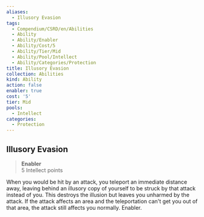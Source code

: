 ```yaml
---
aliases:
  - Illusory Evasion
tags:
  - Compendium/CSRD/en/Abilities
  - Ability
  - Ability/Enabler
  - Ability/Cost/5
  - Ability/Tier/Mid
  - Ability/Pool/Intellect
  - Ability/Categories/Protection
title: Illusory Evasion
collection: Abilities
kind: Ability
action: false
enabler: true
cost: '5'
tier: Mid
pools:
  - Intellect
categories:
  - Protection
---
```

## Illusory Evasion  
>**Enabler**  
>5 Intellect points
  
When you would be hit by an attack, you teleport an immediate distance away, leaving behind an illusory copy of yourself to be struck by that attack instead of you. This destroys the illusion but leaves you unharmed by the attack. If the attack affects an area and the teleportation can't get you out of that area, the attack still affects you normally. Enabler.